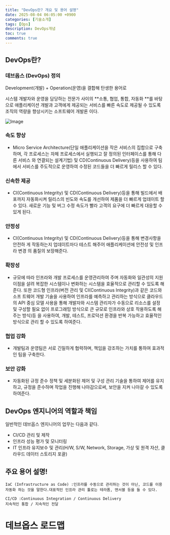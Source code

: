 ```yaml
---
title: "DevOps란? 개요 및 용어 설명"
date: 2025-08-04 06:05:00 +0900
categories: [기술소개]
tags: [Ops]
description: DevOps개념
toc: true
comments: true
---
```


## DevOps란?

### 데브옵스 (DevOps) 정의

Development(개발) + Operation(운영)을 결합해 탄생한 용어로

시스템 개발자와 운영을 담당하는 전문가 사이의 **소통, 협업, 통합, 자동화 **를 바탕으로 애플리케이션 개발과 고객에게 제공되는 서비스를 빠른 속도로 제공될 수 있도록 조직의 역량을 향상시키는 소프트웨어 개발론 이다.

![Image](https://prod-files-secure.s3.us-west-2.amazonaws.com/e6db513d-ec54-40ff-aa74-2487b0bcfe15/a19f66cd-2b2f-4b58-b6df-66622ea44baf/Untitled.png?X-Amz-Algorithm=AWS4-HMAC-SHA256&X-Amz-Content-Sha256=UNSIGNED-PAYLOAD&X-Amz-Credential=ASIAZI2LB4665BZPOC24%2F20250804%2Fus-west-2%2Fs3%2Faws4_request&X-Amz-Date=20250804T071515Z&X-Amz-Expires=3600&X-Amz-Security-Token=IQoJb3JpZ2luX2VjEAcaCXVzLXdlc3QtMiJGMEQCIC3pVHoy3bzyP83rAcQisxODDNtmVfwu1NmD15g9H5HdAiB%2Bj8SrJN7Jd7CmNqKr9l6lV3iGrj045%2F0rj86qmd9v6yr%2FAwhAEAAaDDYzNzQyMzE4MzgwNSIMoFwwviGz5%2BLRQa65KtwDd6iu%2BqWqeSaN7LBsvQL%2BcBr31NjnavU%2F%2Fy4WxwlfY60hxP7uclNEt5h7GlLjgcqukp4Cv%2FdnMTgH2wYQ7q%2FlUP%2Ft60Xwj9Y9h%2BzcZ8k5sAS5LdFy4aMbhLmHqNtF6UNar8GLz5K4LgrmdBnTcmLlYehohdTtrtHxdKDiH0tEi6cqwTG3i8PdTJBtM%2FMB9H%2FYuDMnS9EEHzCawR0CGs5rH5jLHGAWfd6qTe0VzGpJs2VsXisfi8%2Bg8NHRg8OSnjoW4063M1zA%2FdFvTG2bE9afEVgjzcR9bXCmnxiSiWB0t804fnaTaYWX4CkBvuuqlYdKhwMuoJoIjKHhPdQsRby%2BHep%2FsWjfbAxyzfOdOVtAHDQkTCPbjT%2Bfzu0KmzQZNwgMut1JuURjaXEqNmDdiKBPM9ErIbUYAT2D3Pp09wFWc%2BSNj1S04h2kOzYO8%2FK5JKyTfTxcm9mPQ14iijoUVCRjF4aErZ7ekiSLqiOLWa%2F30WNDnb1sneWQ3CpSlcEdE5aVmDzxnjOmhJiUDXjVog3a4wlFrElHoiCZpmBLiaEUhR3u%2B3k2iCtUUPBi3P94w95xLNJnq6AuMGtYh%2FlxETxefPzpq4amFSKaFB5r87sjlmv6brA0mN8FKmpZaFMwprjBxAY6pgGxxBT7nA75UKf7lp5I4JJ3uSsoMdPe6Puu2ZA9P81OEs84ylmK1G%2FSTb%2Fyb7IeyVK6LzQILIS%2BoknA8gbu8s5ArUstsvzT%2BHsvXtRmD6klpUzhM7If7yC%2BxMeYDbIX%2F9HYiC7DwCA%2FOTXd0SZGCcjUM43d%2Flt0sXqNEBKeghYKqkXM%2BhpE%2Ft4zb8kZbN8HiQfBoUGCy1swodKBqHoAIcCA0wUgWE0s&X-Amz-Signature=a51955fafffb375b2c49783d39648ad43026307a38afe12c48919a2c2c64c67e&X-Amz-SignedHeaders=host&x-amz-checksum-mode=ENABLED&x-id=GetObject)

### 속도 향상

-  Micro Service Architecture(단일 애플리케이션을 작은 서비스의 집합으로 구축하며,
각 프로세스는 자체 프로세스에서 실행되고 잘 정의된 인터페이스를 통해 다른 서비스
와 연결되는 설계기법) 및 CD(Continuous Delivery)등을 사용하여 팀에서 서비스를
주도적으로 운영하여 수정된 코드들을 더 빠르게 릴리스 할 수 있다.
### 신속한 제공

-  CI(Continuous Integrity) 및 CD(Continuous Delivery)등을 통해 빌드에서 배포까지
자동화시켜 릴리스의 빈도와 속도를 개선하여 제품을 더 빠르게 업데이트 할 수 있다.
새로운 기능 및 버그 수정 속도가 빨라 고객의 요구에 더 빠르게 대응할 수 있게 된다.
### 안정성

-  CI(Continuous Integrity) 및 CD(Continuous Delivery)등을 통해 변경사항을 안전하
게 작동하는지 업데이트마다 테스트 해주어 애플리케이션에 안전성 및 인프라 변경
의 품질의 보장해준다.
### 확장성

-  규모에 따라 인프라와 개발 프로세스를 운영관리하여 주며 자동화와 일관성의 지원
이점을 살려 복잡한 시스템이나 변화하는 시스템을 효율적으로 관리할 수 있도록 해
준다. 또한 코드형 인프라(버전 관리 및 CI(Continuous Integrity)과 같은 코드와 소프
트웨어 개발 기술을 사용하여 인프라를 예측하고 관리하는 방식으로 클라우드의 API
중심 모델 사용을 통해 개발자와 시스템 관리자가 수동으로 리소스를 설정 및 구성할
필요 없이 프로그래밍 방식으로 큰 규모로 인프라와 상호 작용하도록 해주는 방식)등
을 사용하여, 개발, 테스트, 프로덕션 환경을 반복 가능하고 효율적인 방식으로 관리
할 수 있도록 하여준다.
### 협업 강화

- 개발팀과 운영팀은 서로 긴밀하게 협력하며, 책임을 강조하는 가치를 통하여 효과적
인 팀을 구축한다.
### 보안 강화

- 자동화된 규정 준수 정책 및 세분화된 제어 및 구성 관리 기술을 통하여 제어를 유지
하고, 규정을 준수하며 작업을 진행해 나아감으로써, 보안을 지켜 나아갈 수 있도록
하여준다.
## **DevOps 엔지니어의 역할과 책임**

일반적인 데브옵스 엔지니어의 업무는 다음과 같다.

- CI/CD 관리 및 제작
- 인프라 성능 평가 및 모니터링
- IT 인프라 유지보수 및 관리(H/W, S/W, Network, Storage, 가상 및 원격 자산, 클라우드 데이터 스토리지 포괄)
## 주요 용어 설명!

```plain text
IaC (Infrastructure as Code) :인프라를 수동으로 관리하는 것이 아닌, 코드를 이용 자동화 하는 것을 말한다.대표적인 인프라 관리 툴로는 테라폼, 엔서블 등을 들 수 있다.
```

```plain text
CI/CD :Continuous Integration / Continuous Delivery
지속적인 통합 / 지속적인 전달
```

# 데브옵스 로드맵


